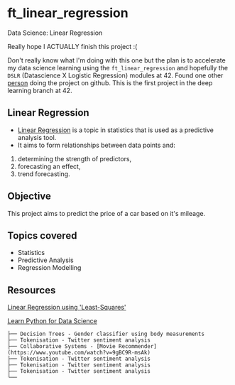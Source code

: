 # ft_linear_regression
Data Science: Linear Regression

Really hope I ACTUALLY finish this project :( 

Don't really know what I'm doing with this one but the plan is to accelerate my data science learning using the `ft_linear_regression` and hopefully the `DSLR` (Datascience X Logistic Regression) modules at 42. Found one other [person](https://github.com/SpenderJ/Linear_Regression) doing the project on github. This is the first project in the deep learning branch at 42. 

## Linear Regression
* [Linear Regression](https://www.statisticssolutions.com/what-is-linear-regression/) is a topic in statistics that is used as a predictive analysis tool.
* It aims to form relationships between data points and:
1. determining the strength of predictors, 
2. forecasting an effect,
3. trend forecasting.

## Objective
This project aims to predict the price of a car based on it's mileage.

## Topics covered
* Statistics
* Predictive Analysis
* Regression Modelling

## Resources
[Linear Regression using 'Least-Squares'](https://www.mathsisfun.com/data/least-squares-regression.html)

[Learn Python for Data Science](https://www.youtube.com/watch?v=T5pRlIbr6gg&list=PL2-dafEMk2A6QKz1mrk1uIGfHkC1zZ6UU) 

    ├── Decision Trees - Gender classifier using body measurements
    ├── Tokenisation - Twitter sentiment analysis 
    ├── Collaborative Systems - [Movie Recommender](https://www.youtube.com/watch?v=9gBC9R-msAk)
    ├── Tokenisation - Twitter sentiment analysis 
    ├── Tokenisation - Twitter sentiment analysis 
    ├── Tokenisation - Twitter sentiment analysis 
    └── 
